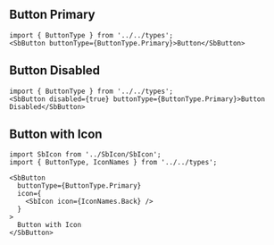 ## Button Primary
```tsx
import { ButtonType } from '../../types';
<SbButton buttonType={ButtonType.Primary}>Button</SbButton>
```

## Button Disabled
```tsx
import { ButtonType } from '../../types';
<SbButton disabled={true} buttonType={ButtonType.Primary}>Button Disabled</SbButton>
```

## Button with Icon
```tsx
import SbIcon from '../SbIcon/SbIcon';
import { ButtonType, IconNames } from '../../types';

<SbButton
  buttonType={ButtonType.Primary}
  icon={
    <SbIcon icon={IconNames.Back} />
  }
>
  Button with Icon
</SbButton>
```
